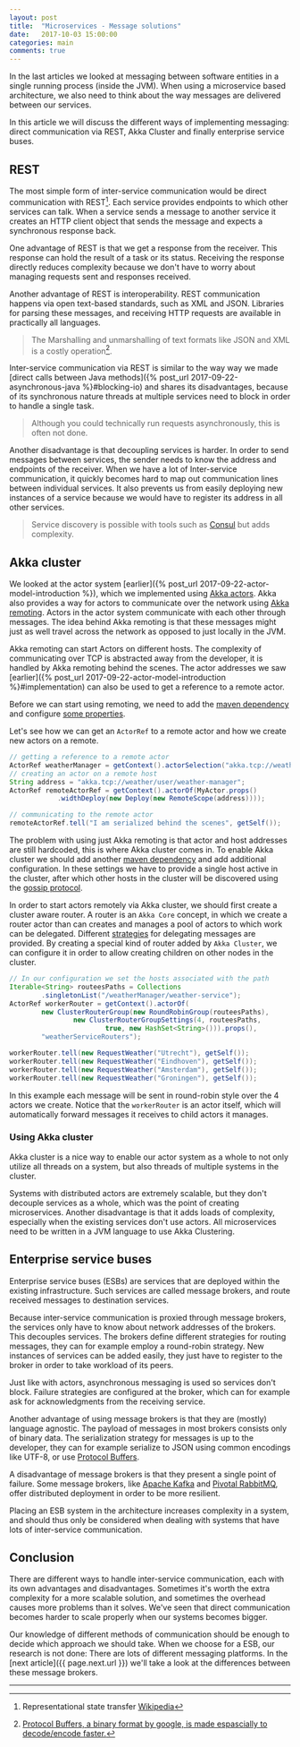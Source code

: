 ```yaml
---
layout: post
title:  "Microservices - Message solutions"
date:   2017-10-03 15:00:00
categories: main
comments: true
---
```


In the last articles we looked at messaging between software entities in a single running process (inside the JVM).
When using a microservice based architecture, we also need to think about the way messages are
delivered between our services. 

In this article we will discuss the different ways of implementing messaging: direct communication via REST, 
Akka Cluster and finally enterprise service buses.

## REST
The most simple form of inter-service communication would be direct communication with REST[^1].
Each service provides endpoints to which other services can talk. When a service sends a message to 
another service it creates an HTTP client object that sends the message and expects a synchronous response back.

One advantage of REST is that we get a response from the receiver. This response
can hold the result of a task or its status. Receiving the response directly reduces complexity 
because we don't have to worry about managing requests sent and responses received. 

Another advantage of REST is interoperability. REST communication happens via
open text-based standards, such as XML and JSON. Libraries for parsing these messages, and receiving HTTP requests
are available in practically all languages. 

> The Marshalling and unmarshalling of text formats like JSON and XML is a costly operation[^2].

Inter-service communication via REST is similar to the way way we made 
[direct calls  between Java methods]({% post_url 2017-09-22-asynchronous-java %}#blocking-io) and shares its disadvantages,
because of its synchronous nature threads at multiple services need to block in order to handle a single task.

> Although you could technically run requests asynchronously, this is often not done. 

Another disadvantage is that decoupling services is harder.
In order to send messages between services, the sender needs to know the address and endpoints of the receiver. When we have a lot
of Inter-service communication, it quickly becomes hard to map out communication lines between individual services.
It also prevents us from easily deploying new instances of a service because we would have to register its address in all 
other services. 

> Service discovery is possible with tools such as [Consul](https://www.consul.io/) but adds complexity.

## Akka cluster
We looked at the actor system [earlier]({% post_url 2017-09-22-actor-model-introduction %}), 
which we implemented using [Akka actors](https://doc.akka.io/docs/akka/current/scala/actors.html).
Akka also provides a way for actors to communicate over 
the network using [Akka remoting](https://doc.akka.io/docs/akka/snapshot/scala/remoting.html).
Actors in the actor system communicate with each other through messages. 
The idea behind Akka remoting is that these messages might just as well travel across the network 
as opposed to just locally in the JVM. 

Akka remoting can start Actors on different hosts. The complexity of communicating over TCP is abstracted away from the developer, 
it is handled by Akka remoting behind the scenes. 
The actor addresses we saw [earlier]({% post_url 2017-09-22-actor-model-introduction %}#implementation) can also be 
used to get a reference to a remote actor. 

Before we can start using remoting, we need to add the 
[maven dependency](https://mvnrepository.com/artifact/com.typesafe.akka/akka-remote_2.11/2.5.6) 
and configure [some properties](https://doc.akka.io/docs/akka/snapshot/java/remoting.html#remote-configuration).

Let's see how we can get an `ActorRef` to a remote actor and how we create new actors on a remote.

```java
// getting a reference to a remote actor
ActorRef weatherManager = getContext().actorSelection("akka.tcp://weather/user/weather-manager");
// creating an actor on a remote host
String address = "akka.tcp://weather/user/weather-manager";
ActorRef remoteActorRef = getContext().actorOf(MyActor.props()
			.widthDeploy(new Deploy(new RemoteScope(address))));

// communicating to the remote actor
remoteActorRef.tell("I am serialized behind the scenes", getSelf());
```

The problem with using just Akka remoting is that actor and host addresses are still hardcoded, 
this is where Akka cluster comes in.
To enable Akka cluster we should add another 
[maven dependency](https://mvnrepository.com/artifact/com.typesafe.akka/akka-cluster_2.11) 
and add additional configuration. In these settings we have to provide a single host active in the cluster, after which 
other hosts in the cluster will be discovered using the [gossip protocol](https://en.wikipedia.org/wiki/Gossip_protocol). 

In order to start actors remotely via Akka cluster, we should first create a cluster aware router. 
A router is an `Akka Core` concept, in which we create a router actor than can creates and manages a pool 
of actors to which work can be delegated. 
Different [strategies](https://doc.akka.io/docs/akka/2.5/java/routing.html#a-simple-router) for delegating messages are provided. 
By creating a special kind of router added by `Akka Cluster`, we can configure it in order to allow creating
children on other nodes in the cluster.

```java
// In our configuration we set the hosts associated with the path
Iterable<String> routeesPaths = Collections
        .singletonList("/weatherManager/weather-service");
ActorRef workerRouter = getContext().actorOf(
        new ClusterRouterGroup(new RoundRobinGroup(routeesPaths),
                new ClusterRouterGroupSettings(4, routeesPaths,
                        true, new HashSet<String>())).props(),
        "weatherServiceRouters");

workerRouter.tell(new RequestWeather("Utrecht"), getSelf());
workerRouter.tell(new RequestWeather("Eindhoven"), getSelf());
workerRouter.tell(new RequestWeather("Amsterdam"), getSelf());
workerRouter.tell(new RequestWeather("Groningen"), getSelf());
```

In this example each message will be sent in round-robin style over the 4 actors we create.
Notice that the `workerRouter` is an actor itself, which will automatically forward messages
it receives to child actors it manages.

### Using Akka cluster
Akka cluster is a nice way to enable our actor system as a whole to not only utilize 
all threads on a system, but also threads of multiple systems in the cluster.

Systems with distributed actors are extremely scalable, but they don't 
decouple services as a whole, which was the point of creating microservices. 
Another disadvantage is that it adds loads of complexity,
especially when the existing services don't use actors. 
All microservices need to be written in a JVM language to use Akka Clustering. 

## Enterprise service buses
Enterprise service buses (ESBs) are services that are deployed within the existing infrastructure.
Such services are called message brokers, and route received messages to destination services.

Because inter-service communication is proxied through message brokers, the services only have to
know about network addresses of the brokers. This decouples services. The brokers define
different strategies for routing messages, they can for example employ a round-robin strategy. 
New instances of services can be added easily, they just have to register to the
broker in order to take workload of its peers. 

Just like with actors, asynchronous messaging is used so services don't block. 
Failure strategies are configured at the broker, which can for example ask for acknowledgments from the receiving service.

Another advantage of using message brokers is that they are (mostly) language agnostic.
The payload of messages in most brokers consists only of binary data. The serialization strategy for messages
is up to the developer, they can for example serialize to JSON using common encodings like UTF-8, or use 
[Protocol Buffers](https://developers.google.com/protocol-buffers/).

A disadvantage of message brokers is that they present a single point of failure.
Some message brokers, like [Apache Kafka](https://kafka.apache.org/) and [Pivotal RabbitMQ](https://www.rabbitmq.com/),
offer distributed deployment in order to be more resilient. 

Placing an ESB system in the architecture increases complexity in a system, and should thus only be considered
when dealing with systems that have lots of inter-service communication.

## Conclusion
There are different ways to handle inter-service communication, each with its own advantages and disadvantages.
Sometimes it's worth the extra complexity for a more scalable solution, and sometimes the overhead causes 
more problems than it solves. We've seen that direct communication becomes 
harder to scale properly when our systems becomes bigger. 

Our knowledge of different methods of communication should be enough to decide which 
approach we should take. When we choose for a ESB, our research is not done: There are lots
of different messaging platforms. In the [next article]({{ page.next.url }}) 
we'll take a look at the differences between these message brokers.

---------
[^1]: Representational state transfer [Wikipedia](https://en.wikipedia.org/wiki/Representational_state_transfer) 
[^2]: [Protocol Buffers, a binary format by google, is made espascially to decode/encode faster.](https://developers.google.com/protocol-buffers/docs/overview#whynotxml)
